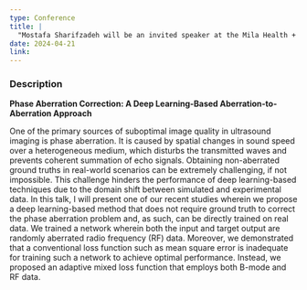 ```yaml
---
type: Conference
title: |
  "Mostafa Sharifzadeh will be an invited speaker at the Mila Health + AI on April 22, 2024. He will be presenting his work on an innovative approach to ultrasound imaging"
date: 2024-04-21
link:
---
```


### Description

**Phase Aberration Correction: A Deep Learning-Based Aberration-to-Aberration Approach**

One of the primary sources of suboptimal image quality in ultrasound imaging is phase aberration. It is caused by spatial changes in sound speed over a heterogeneous medium, which disturbs the transmitted waves and prevents coherent summation of echo signals. Obtaining non-aberrated ground truths in real-world scenarios can be extremely challenging, if not impossible. This challenge hinders the performance of deep learning-based techniques due to the domain shift between simulated and experimental data. In this talk, I will present one of our recent studies wherein we propose a deep learning-based method that does not require ground truth to correct the phase aberration problem and, as such, can be directly trained on real data. We trained a network wherein both the input and target output are randomly aberrated radio frequency (RF) data. Moreover, we demonstrated that a conventional loss function such as mean square error is inadequate for training such a network to achieve optimal performance. Instead, we proposed an adaptive mixed loss function that employs both B-mode and RF data.